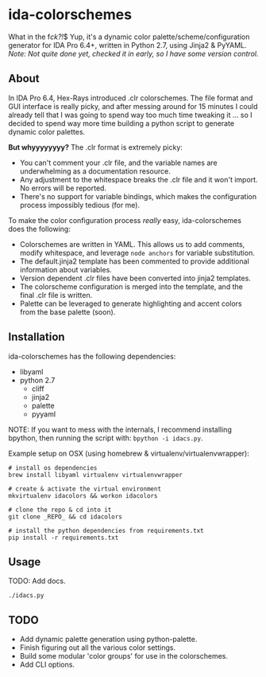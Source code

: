 ida-colorschemes
================
What in the f*ck?!*$ Yup, it's a dynamic color palette/scheme/configuration generator for IDA Pro 6.4+, written in Python 2.7, using Jinja2 & PyYAML.
*Note: Not quite done yet, checked it in early, so I have some version control.*

About
-----
In IDA Pro 6.4, Hex-Rays introduced .clr colorschemes. The file format and GUI interface is really picky, and after messing around for 15 minutes I could already tell that I was going to spend way too much time tweaking it ... so I decided to spend way more time building a python script to generate dynamic color palettes.

**But whyyyyyyyy?**
The .clr format is extremely picky:
- You can't comment your .clr file, and the variable names are underwhelming as a documentation resource.
- Any adjustment to the whitespace breaks the .clr file and it won't import. No errors will be reported.
- There's no support for variable bindings, which makes the configuration process impossibly tedious (for me).

To make the color configuration process _really_ easy, ida-colorschemes does the following:

- Colorschemes are written in YAML. This allows us to add comments, modify whitespace, and leverage `node anchors` for variable substitution.
- The default.jinja2 template has been commented to provide additional information about variables.
- Version dependent .clr files have been converted into jinja2 templates.
- The colorscheme configuration is merged into the template, and the final .clr file is written.
- Palette can be leveraged to generate highlighting and accent colors from the base palette (soon).

Installation
------------
ida-colorschemes has the following dependencies:

- libyaml
- python 2.7
    - cliff
    - jinja2
    - palette
    - pyyaml

NOTE: If you want to mess with the internals, I recommend installing bpython, then running the script with: `bpython -i idacs.py`.

Example setup on OSX (using homebrew & virtualenv/virtualenvwrapper):

    # install os dependencies
    brew install libyaml virtualenv virtualenvwrapper

    # create & activate the virtual environment
    mkvirtualenv idacolors && workon idacolors

    # clone the repo & cd into it
    git clone _REPO_ && cd idacolors

    # install the python dependencies from requirements.txt
    pip install -r requirements.txt


Usage
-----
TODO: Add docs.

    ./idacs.py


TODO
----
- Add dynamic palette generation using python-palette.
- Finish figuring out all the various color settings.
- Build some modular 'color groups' for use in the colorschemes.
- Add CLI options.
